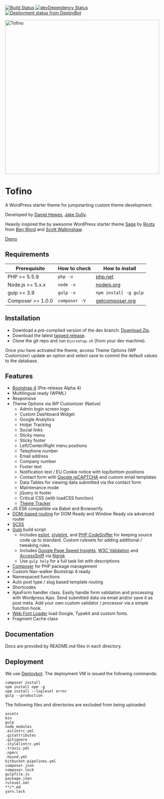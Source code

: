 [![Build Status](https://travis-ci.org/lambdacreatives/tofino.svg)](https://travis-ci.org/lambdacreatives/tofino) [![devDependency Status](https://david-dm.org/lambdacreatives/tofino/dev-status.svg)](https://david-dm.org/lambdacreatives/tofino#info=devDependencies) [![Deployment status from DeployBot](https://lambdacreatives.deploybot.com/badge/77558060036000/47551.svg)](http://deploybot.com)

<img src="https://raw.githubusercontent.com/lambdacreatives/tofino/master/screenshot.png" alt="Tofino" width="500">

# Tofino

A WordPress starter theme for jumpstarting custom theme development.

Developed by [Daniel Hewes](https://github.com/danimalweb), [Jake Gully](https://github.com/mrchimp).

Heavily inspired the by awesome WordPress starter theme [Sage](https://github.com/roots/sage) by [Roots](https://github.com/roots) from [Ben Word](https://github.com/retlehs) and [Scott Walkinshaw](https://github.com/swalkinshaw).

[Demo](http://tofino.lambdacreatives.com)

## Requirements

| Prerequisite              | How to check  | How to install                                  |
| ------------------------- | ------------- | ----------------------------------------------- |
| PHP >= 5.5.9              | `php -v`      | [php.net](http://php.net/manual/en/install.php) |
| Node.js >= 5.x.x          | `node -v`     | [nodejs.org](http://nodejs.org/)                |
| gulp >= 3.9               | `gulp -v`     | `npm install -g gulp`                           |
| Composer >= 1.0.0	        | `composer -V` | [getcomposer.org](http://getcomposer.org)       |

## Installation

* Download a pre-complied version of the dev branch: [Download Zip](http://tofino.lambdacreatives.com/tofino.zip).
* Download the latest [tagged release](https://github.com/lambdacreatives/tofino/releases).
* Clone the git repo and run `bin/setup.sh` (from your dev machine).

Once you have activated the theme, access Theme Options (WP Customizer) update an option and select save to commit the default values to the database.

## Features

* [Bootstrap 4](http://getbootstrap.com/) (Pre-release Alpha 4)
* Multilingual ready (WPML)
* Responsive
* Theme Options via WP Customizer (Native)
	* Admin login screen logo
	* Custom Dashboard Widget
	* Google Analytics
	* Hotjar Tracking
	* Social links
	* Sticky menu
	* Sticky footer
	* Left/Center/Right menu positions
	* Telephone number
	* Email address
	* Company number
	* Footer text
	* Notification text / EU Cookie notice with top/bottom positions
	* Contact form with [Google reCAPTCHA](https://www.google.com/recaptcha) and custom email templates
	* Data Tables for viewing data submitted via the contact form
	* Maintenance mode
	* jQuery in footer
	* Critical CSS (with loadCSS function)
	* [Theme Tracker](https://github.com/lambdacreatives/tracker)
* JS ES6 compatible via Babel and Browserify.
* [DOM-based routing](http://goo.gl/EUTi53) for DOM Ready and Window Ready via advanced router
* [SCSS](http://sass-lang.com/)
* [Gulp](http://gulpjs.com/) build script
	* Includes [eslint](https://github.com/eslint/eslint), [stylelint](https://github.com/stylelint/stylelint), and [PHP CodeSniffer](https://github.com/squizlabs/PHP_CodeSniffer) for keeping source code up to standard. Custom rulesets for adding additional / tweaking rules.
	* Includes [Google Page Speed Insights](https://github.com/addyosmani/psi), [W3C Validation](https://github.com/addyosmani/psi) and [AccessSniff](https://github.com/yargalot/AccessSniff) via [Ngrok](https://github.com/bubenshchykov/ngrok)
	* Use `gulp help` for a full task list with descriptions
* [Composer](https://getcomposer.org/) for PHP package management
* Custom Nav-walker Bootstrap 4 ready
* Namespaced functions
* Auto post type / slug based template routing
* Shortcodes
* AjaxForm handler class. Easily handle form validation and processing with Wordpress Ajax. Send submitted data via email and/or save it as post meta. Add your own custom validator / processor via a simple function hook.
* [Web Font Loader](https://github.com/typekit/webfontloader) load Google, Typekit and custom fonts.
* Fragment Cache class

## Documentation

Docs are provided by README.md files in each directory.

## Deployment

We use [Deploybot](https://deploybot.com). The deployment VM is issued the following commands:

```
composer install
npm install npm -g
npm install --loglevel error
gulp --production
```

The following files and directories are excluded from being uploaded:

```
assets
bin
gulp
node_modules
.eslintrc.yml
.gitattributes
.gitignore
.stylelintrc.yml
.travis.yml
.npmrc
.hound.yml
bitbucket-pipelines.yml
composer.json
composer.lock
gulpfile.js
package.json
ruleset.xml
**/*.md
yarn.lock
```
